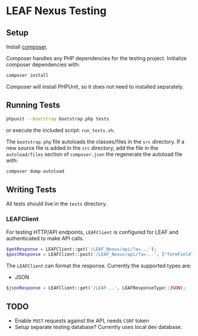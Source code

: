# LEAF Nexus Testing

## Setup

Install [composer](https://getcomposer.org/).

Composer handles any PHP dependencies for the testing project. Initialize composer dependencies with:

```bash
composer install
```

Composer will install PHPUnit, so it does not need to installed separately.

## Running Tests

```bash
phpunit --bootstrap bootstrap.php tests
```

or execute the included script: `run_tests.sh`.

The `bootstrap.php` file autoloads the classes/files in the `src` directory. If
a new source file is added in the `src` directory, add the file in the
`autoload/files` section of `composer.json` the regenerate the autoload file
with:

```bash
composer dump-autoload
```

## Writing Tests

All tests should live in the `tests` directory.

### LEAFClient

For testing HTTP/API endpoints, `LEAFClient` is configured for LEAF and
authenticated to make API calls.

```php
$getResponse = LEAFClient::get('/LEAF_Nexus/api/?a=...');
$postResponse = LEAFClient::post('/LEAF_Nexus/api/?a=...', ["formField" => "fieldValue"]);
```

The `LEAFClient` can format the response. Currently the supported types are:

* JSON

```php
$jsonResponse = LEAFClient::get('/LEAF...', LEAFResponseType::JSON);
```

## TODO

* Enable `POST` requests against the API, needs `CSRF` token
* Setup separate testing database? Currently uses local dev database.
